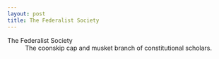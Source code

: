 ```yaml
---
layout: post
title: The Federalist Society
---
```


<dl>
  <dt>The Federalist Society</dt>
  <dd>The coonskip cap and musket branch of constitutional scholars.</dd>
</dt>


<a href="https://brid.gy/publish/twitter"></a>
